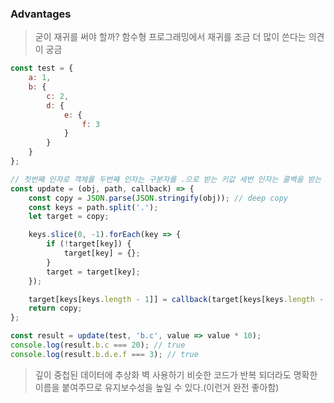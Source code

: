 ### Advantages

> 굳이 재귀를 써야 할까?
> 함수형 프로그래밍에서 재귀를 조금 더 많이 쓴다는 의견이 궁금
```js
const test = {
	a: 1,
	b: {
		c: 2,
		d: {
			e: {
				f: 3
			}
		}
	}
};

// 첫번째 인자로 객체를 두번째 인자는 구분자를 .으로 받는 키값 세번 인자는 콜백을 받는 함수
const update = (obj, path, callback) => {
	const copy = JSON.parse(JSON.stringify(obj)); // deep copy
	const keys = path.split('.');
	let target = copy;

	keys.slice(0, -1).forEach(key => {
		if (!target[key]) {
			target[key] = {};
		}
		target = target[key];
	});

	target[keys[keys.length - 1]] = callback(target[keys[keys.length - 1]]);
	return copy;
};

const result = update(test, 'b.c', value => value * 10);
console.log(result.b.c === 20); // true
console.log(result.b.d.e.f === 3); // true
```

> 깊이 중첩된 데이터에 추상화 벽 사용하기
> 비슷한 코드가 반복 되더라도 명확한 이름을 붙여주므로 유지보수성을 높일 수 있다.(이런거 완전 좋아함)
